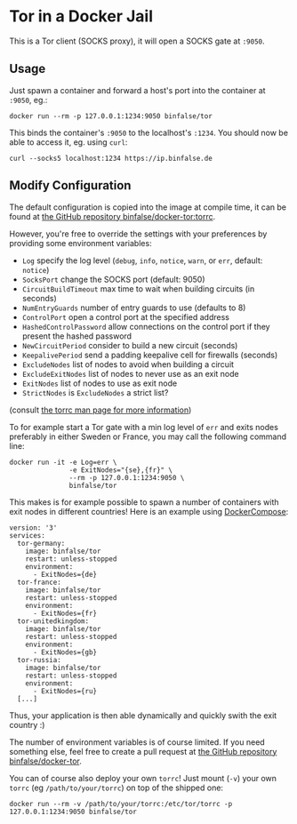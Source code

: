 # Tor in a Docker Jail

This is a Tor client (SOCKS proxy), it will open a SOCKS gate at `:9050`.

## Usage

Just spawn a container and forward a host's port into the container at `:9050`, eg.:

    docker run --rm -p 127.0.0.1:1234:9050 binfalse/tor

This binds the container's `:9050` to the localhost's `:1234`. You should now be able to access it, eg. using `curl`:

    curl --socks5 localhost:1234 https://ip.binfalse.de

## Modify Configuration

The default configuration is copied into the image at compile time, it can be found at [the GitHub repository binfalse/docker-tor:torrc](https://github.com/binfalse/docker-tor/blob/master/torrc).

However, you're free to override the settings with your preferences by providing some environment variables:

* `Log` specify the log level (`debug`, `info`, `notice`, `warn`, or `err`, default: `notice`)
* `SocksPort` change the SOCKS port (default: 9050)
* `CircuitBuildTimeout` max time to wait when building circuits (in seconds)
* `NumEntryGuards` number of entry guards to use (defaults to 8)
* `ControlPort` open a control port at the specified address
* `HashedControlPassword` allow connections on the control port if they present the hashed password
* `NewCircuitPeriod` consider to build a new circuit (seconds)
* `KeepalivePeriod` send a padding keepalive cell for firewalls (seconds)
* `ExcludeNodes` list of nodes to avoid when building a circuit
* `ExcludeExitNodes` list of nodes to never use as an exit node
* `ExitNodes` list of nodes to use as exit node
* `StrictNodes` is `ExcludeNodes` a strict list?

(consult [the torrc man page for more information](https://manpages.debian.org/stable/tor/torrc.5.en.html))

To for example start a Tor gate with a min log level of `err` and exits nodes preferably in either Sweden or France, you may call the following command line:

    docker run -it -e Log=err \
                   -e ExitNodes="{se},{fr}" \
                   --rm -p 127.0.0.1:1234:9050 \
                   binfalse/tor


This makes is for example possible to spawn a number of containers with exit nodes in different countries!
Here is an example using [DockerCompose](https://docs.docker.com/compose/):

    version: '3'
    services:
      tor-germany:
        image: binfalse/tor
        restart: unless-stopped
        environment:
          - ExitNodes={de}
      tor-france:
        image: binfalse/tor
        restart: unless-stopped
        environment:
          - ExitNodes={fr}
      tor-unitedkingdom:
        image: binfalse/tor
        restart: unless-stopped
        environment:
          - ExitNodes={gb}
      tor-russia:
        image: binfalse/tor
        restart: unless-stopped
        environment:
          - ExitNodes={ru}
      [...]

Thus, your application is then able dynamically and quickly swith the exit country :)


The number of environment variables is of course limited. If you need something else, feel free to create a pull request at [the GitHub repository binfalse/docker-tor](https://github.com/binfalse/docker-tor/).

You can of course also deploy your own `torrc`!
Just mount (`-v`) your own `torrc` (eg `/path/to/your/torrc`) on top of the shipped one:

    docker run --rm -v /path/to/your/torrc:/etc/tor/torrc -p 127.0.0.1:1234:9050 binfalse/tor


